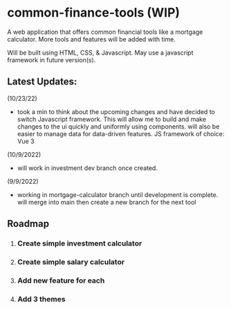 # common-finance-tools (WIP)
A web application that offers common financial tools like a mortgage calculator. More tools and features will be added with time.

Will be built using HTML, CSS, & Javascript. May use a javascript framework in future version(s).

## Latest Updates: 
(10/23/22)
 - took a min to think about the upcoming changes and have decided to switch Javascript framework. This will allow me to build and make changes to the ui quickly and uniformly using components. will also be easier to manage data for data-driven features. JS framework of choice: Vue 3

(10/9/2022)
  - will work in investment dev branch once created.

(9/9/2022)
  - working in mortgage-calculator branch until development is complete. will merge into main then create a new branch for the next tool

## Roadmap

1. ### Create simple investment calculator
2. ### Create simple salary calculator
3. ### Add new feature for each
4. ### Add 3 themes
